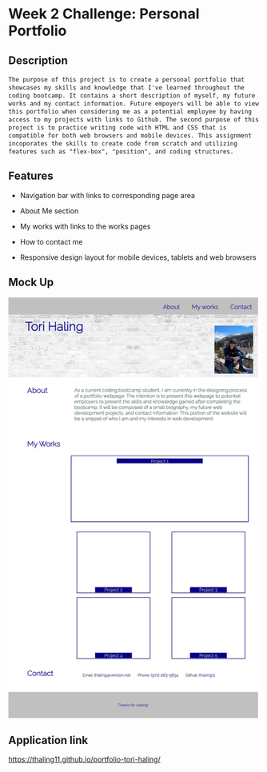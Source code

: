 # Week 2 Challenge: Personal Portfolio

## Description

    The purpose of this project is to create a personal portfolio that showcases my skills and knowledge that I've learned throughout the coding bootcamp. It contains a short description of myself, my future works and my contact information. Future empoyers will be able to view this portfolio when considering me as a potential employee by having access to my projects with links to Github. The second purpose of this project is to practice writing code with HTML and CSS that is compatible for both web browsers and mobile devices. This assignment incoporates the skills to create code from scratch and utilizing features such as "flex-box", "position", and coding structures. 

## Features

* Navigation bar with links to corresponding page area

* About Me section

* My works with links to the works pages

* How to contact me 

* Responsive design layout for mobile devices, tablets and web browsers

## Mock Up
![Screenshot-1](./Assets/images/portfolio-screenshot.jpg)

## Application link

https://thaling11.github.io/portfolio-tori-haling/